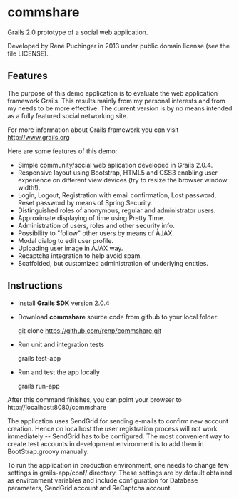 commshare
=========

Grails 2.0 prototype of a social web application.

Developed by René Puchinger in 2013 under public domain license (see the file LICENSE).

Features
--------

The purpose of this demo application is to evaluate the web application framework Grails. This results mainly from my personal interests and from my needs to be more effective. The current version is by no means intended as a fully featured social networking site.

For more information about Grails framework you can visit http://www.grails.org

Here are some features of this demo:

- Simple community/social web aplication developed in Grails 2.0.4.
- Responsive layout using Bootstrap, HTML5 and CSS3 enabling user experience on different view devices (try to resize the browser window width!).
- Login, Logout, Registration with email confirmation, Lost password, Reset password by means of Spring Security.
- Distinguished roles of anonymous, regular and administrator users.
- Approximate displaying of time using Pretty Time.
- Administration of users, roles and other security info.
- Possibility to "follow" other users by means of AJAX.
- Modal dialog to edit user profile.
- Uploading user image in AJAX way.
- Recaptcha integration to help avoid spam.
- Scaffolded, but customized administration of underlying entities.

Instructions
------------

- Install **Grails SDK** version 2.0.4

- Download **commshare** source code from github to your local folder:

  git clone https://github.com/renp/commshare.git

- Run unit and integration tests

  grails test-app
	
- Run and test the app locally

  grails run-app

After this command finishes, you can point your browser to http://localhost:8080/commshare

The application uses SendGrid for sending e-mails to confirm new account creation. Hence on localhost the user registration
process will not work immediately -- SendGrid has to be configured. The most convenient way to create test accounts in 
development environment is to add them in BootStrap.groovy manually.

To run the application in production environment, one needs to change few settings in grails-app/conf/ directory. These settings
are by default obtained as environment variables and include configuration for Database parameters, SendGrid account and ReCaptcha account.
